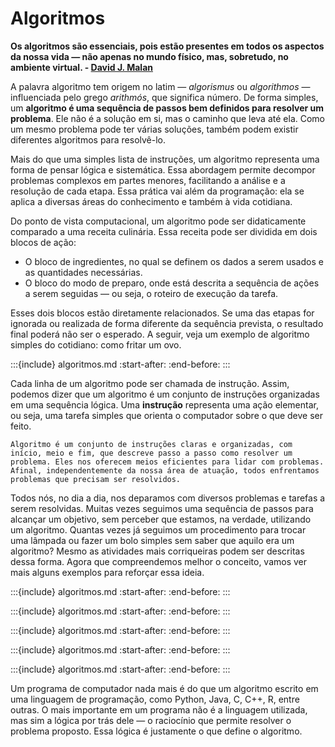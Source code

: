 # Algoritmos

<div class="box-content">
  <strong>
  Os algoritmos são essenciais, pois estão presentes em todos os aspectos da nossa vida — não apenas no mundo físico, mas, sobretudo, no ambiente virtual. -
  <a href="https://www.youtube.com/watch?v=fkIvmfqX-t0" target="_blank">
  David J. Malan    
  </a>
  </strong>
</div>

A palavra algoritmo tem origem no latim — *algorismus* ou *algorithmos* — influenciada pelo grego *arithmós*, que significa número. De forma simples, um **algoritmo é uma sequência de passos bem definidos para resolver um problema**. Ele não é a solução em si, mas o caminho que leva até ela. Como um mesmo problema pode ter várias soluções, também podem existir diferentes algoritmos para resolvê-lo. 

Mais do que uma simples lista de instruções, um algoritmo representa uma forma de pensar lógica e sistemática. Essa abordagem permite decompor problemas complexos em partes menores, facilitando a análise e a resolução de cada etapa. Essa prática vai além da programação: ela se aplica a diversas áreas do conhecimento e também à vida cotidiana.

Do ponto de vista computacional, um algoritmo pode ser didaticamente comparado a uma receita culinária. Essa receita pode ser dividida em dois blocos de ação:

- O bloco de ingredientes, no qual se definem os dados a serem usados e as quantidades necessárias.
- O bloco do modo de preparo, onde está descrita a sequência de ações a serem seguidas — ou seja, o roteiro de execução da tarefa.

Esses dois blocos estão diretamente relacionados. Se uma das etapas for ignorada ou realizada de forma diferente da sequência prevista, o resultado final poderá não ser o esperado. A seguir, veja um exemplo de algoritmo simples do cotidiano: como fritar um ovo.

:::{include} algoritmos.md
:start-after: <!-- Start Algoritmo 01 -->
:end-before: <!-- End Algoritmo 01 -->
:::

Cada linha de um algoritmo pode ser chamada de instrução. Assim, podemos dizer que um algoritmo é um conjunto de instruções organizadas em uma sequência lógica. Uma **instrução** representa uma ação elementar, ou seja, uma tarefa simples que orienta o computador sobre o que deve ser feito.

```{admonition} Algoritmo
Algoritmo é um conjunto de instruções claras e organizadas, com início, meio e fim, que descreve passo a passo como resolver um problema. Eles nos oferecem meios eficientes para lidar com problemas. Afinal, independentemente da nossa área de atuação, todos enfrentamos problemas que precisam ser resolvidos.
```

Todos nós, no dia a dia, nos deparamos com diversos problemas e tarefas a serem resolvidas. Muitas vezes seguimos uma sequência de passos para alcançar um objetivo, sem perceber que estamos, na verdade, utilizando um algoritmo. Quantas vezes já seguimos um procedimento para trocar uma lâmpada ou fazer um bolo simples sem saber que aquilo era um algoritmo? Mesmo as atividades mais corriqueiras podem ser descritas dessa forma. Agora que compreendemos melhor o conceito, vamos ver mais alguns exemplos para reforçar essa ideia.

:::{include} algoritmos.md
:start-after: <!-- Start Algoritmo 02 -->
:end-before: <!-- End Algoritmo 02 -->
:::

:::{include} algoritmos.md
:start-after: <!-- Start Algoritmo 03 -->
:end-before: <!-- End Algoritmo 03 -->
:::

:::{include} algoritmos.md
:start-after: <!-- Start Algoritmo 04 -->
:end-before: <!-- End Algoritmo 04 -->
:::

:::{include} algoritmos.md
:start-after: <!-- Start Algoritmo 05 -->
:end-before: <!-- End Algoritmo 05 -->
:::

:::{include} algoritmos.md
:start-after: <!-- Start Algoritmo 06 -->
:end-before: <!-- End Algoritmo 06 -->
:::

Um programa de computador nada mais é do que um algoritmo escrito em uma linguagem de programação, como Python, Java, C, C++, R, entre outras. O mais importante em um programa não é a linguagem utilizada, mas sim a lógica por trás dele — o raciocínio que permite resolver o problema proposto. Essa lógica é justamente o que define o algoritmo.








